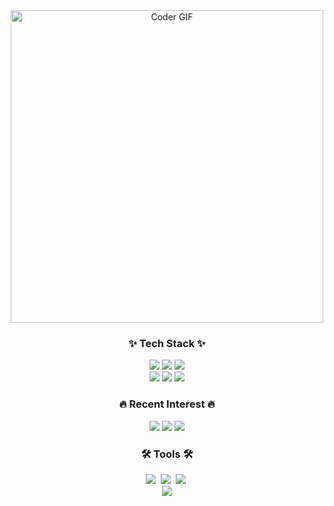 <div align="center">
  <img src="https://media.giphy.com/media/SWoSkN6DxTszqIKEqv/giphy.gif" alt="Coder GIF" width="500">
</div>

<h3 align="center">✨ Tech Stack ✨</h3>
<div align="center">
<img src="https://img.shields.io/badge/java-007396?style=flat-square&logo=java&logoColor=white"/>
<img src="https://img.shields.io/badge/JavaScript-F7DF1E?style=flat-square&logo=javascript&logoColor=black"/>
<img src="https://img.shields.io/badge/CSS3-1572B6?style=flat-square&logo=css3&logoColor=white"/>
  </div>

<div align="center">
<img src="https://img.shields.io/badge/Spring-6DB33F?style=flat-square&logo=Spring&logoColor=white"/>
<img src="https://img.shields.io/badge/ORACLE-F80000?style=flat-square&logo=oracle&logoColor=white"/>
<img src="https://img.shields.io/badge/MySQL-4479A1?style=flat-square&logo=MySQL&logoColor=white"/>
</div>

<h3 align="center">🔥 Recent Interest 🔥</h3>
<div align="center">
<img src="https://img.shields.io/badge/React-61DAFB?style=flat-square&logo=React&logoColor=black"/>
<img src="https://img.shields.io/badge/Git-F05032?style=flat-square&logo=git&logoColor=white"/>
<img src="https://img.shields.io/badge/GitHub-181717?style=flat-square&logo=GitHub&logoColor=white"/>
</div>

<h3 align="center">🛠 Tools 🛠</h3>
<div align="center">
<img src="https://img.shields.io/badge/Git-F05032?style=flat-square&logo=git&logoColor=white"/>&nbsp
<img src="https://img.shields.io/badge/GitHub-181717?style=flat-square&logo=GitHub&logoColor=white"/>&nbsp
<img src="https://img.shields.io/badge/Notion-F3F3F3.svg?style=flat-square&logo=notion&logoColor=black"/>&nbsp
</div>

<div align="center">
<img src="https://github-readme-stats.vercel.app/api/top-langs/?username=Hxxseung&layout=compact"/>
</div>
